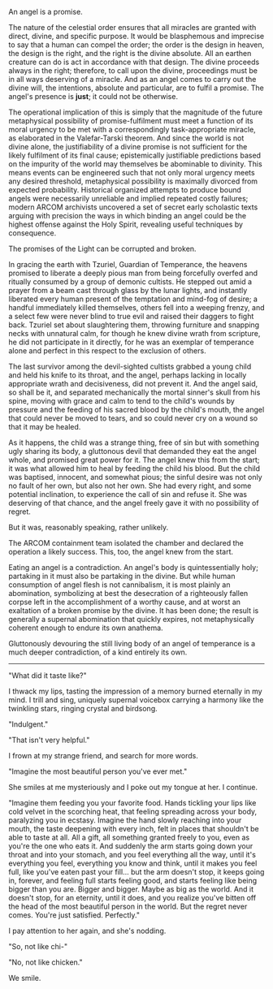 An angel is a promise.

The nature of the celestial order ensures that all miracles are granted with direct, divine, and specific purpose. It would be blasphemous and imprecise to say that a human can compel the order; the order is the design in heaven, the design is the right, and the right is the divine absolute. All an earthen creature can do is act in accordance with that design. The divine proceeds always in the right; therefore, to call upon the divine, proceedings must be in all ways deserving of a miracle. And as an angel comes to carry out the divine will, the intentions, absolute and particular, are to fulfil a promise. The angel's presence is **just**; it could not be otherwise.

The operational implication of this is simply that the magnitude of the future metaphysical possibility of promise-fulfilment must meet a function of its moral urgency to be met with a correspondingly task-appropriate miracle, as elaborated in the Valefar-Tarski theorem. And since the world is not divine alone, the justifiability of a divine promise is not sufficient for the likely fulfilment of its final cause; epistemically justifiable predictions based on the impurity of the world may themselves be abominable to divinity. This means events can be engineered such that not only moral urgency meets any desired threshold, metaphysical possibility is maximally divorced from expected probability. Historical organized attempts to produce bound angels were necessarily unreliable and implied repeated costly failures; modern ARCOM archivists uncovered a set of secret early scholastic texts arguing with precision the ways in which binding an angel could be the highest offense against the Holy Spirit, revealing useful techniques by consequence.

The promises of the Light can be corrupted and broken. 

In gracing the earth with Tzuriel, Guardian of Temperance, the heavens promised to liberate a deeply pious man from being forcefully overfed and ritually consumed by a group of demonic cultists. He stepped out amid a prayer from a beam cast through glass by the lunar lights, and instantly liberated every human present of the temptation and mind-fog of desire; a handful immediately killed themselves, others fell into a weeping frenzy, and a select few were never blind to true evil and raised their daggers to fight back. Tzuriel set about slaughtering them, throwing furniture and snapping necks with unnatural calm, for though he knew divine wrath from scripture, he did not participate in it directly, for he was an exemplar of temperance alone and perfect in this respect to the exclusion of others.

The last survivor among the devil-sighted cultists grabbed a young child and held his knife to its throat, and the angel, perhaps lacking in locally appropriate wrath and decisiveness, did not prevent it. And the angel said, so shall be it, and separated mechanically the mortal sinner's skull from his spine, moving with grace and calm to tend to the child's wounds by pressure and the feeding of his sacred blood by the child's mouth, the angel that could never be moved to tears, and so could never cry on a wound so that it may be healed. 

As it happens, the child was a strange thing, free of sin but with something ugly sharing its body, a gluttonous devil that demanded they eat the angel whole, and promised great power for it. The angel knew this from the start; it was what allowed him to heal by feeding the child his blood. But the child was baptised, innocent, and somewhat pious; the sinful desire was not only no fault of her own, but also not her own. She had every right, and some potential inclination, to experience the call of sin and refuse it. She was deserving of that chance, and the angel freely gave it with no possibility of regret.

But it was, reasonably speaking, rather unlikely.

The ARCOM containment team isolated the chamber and declared the operation a likely success. This, too, the angel knew from the start.

Eating an angel is a contradiction. An angel's body is quintessentially holy; partaking in it must also be partaking in the divine. But while human consumption of angel flesh is not cannibalism, it is most plainly an abomination, symbolizing at best the desecration of a righteously fallen corpse left in the accomplishment of a worthy cause, and at worst an exaltation of a broken promise by the divine. It has been done; the result is generally a supernal abomination that quickly expires, not metaphysically coherent enough to endure its own anathema.

Gluttonously devouring the still living body of an angel of temperance is a much deeper contradiction, of a kind entirely its own.

---

"What did it taste like?"

I thwack my lips, tasting the impression of a memory burned eternally in my mind. I trill and sing, uniquely supernal voicebox carrying a harmony like the twinkling stars, ringing crystal and birdsong.

"Indulgent."

"That isn't very helpful."

I frown at my strange friend, and search for more words. 

"Imagine the most beautiful person you've ever met."

She smiles at me mysteriously and I poke out my tongue at her. I continue.

"Imagine them feeding you your favorite food. Hands tickling your lips like cold velvet in the scorching heat, that feeling spreading across your body, paralyzing you in ecstasy. Imagine the hand slowly reaching into your mouth, the taste deepening with every inch, felt in places that shouldn't be able to taste at all. All a gift, all something granted freely to you, even as you're the one who eats it. And suddenly the arm starts going down your throat and into your stomach, and you feel everything all the way, until it's everything you feel, everything you know and think, until it makes you feel full, like you've eaten past your fill... but the arm doesn't stop, it keeps going in, forever, and feeling full starts feeling good, and starts feeling like being bigger than you are. Bigger and bigger. Maybe as big as the world. And it doesn't stop, for an eternity, until it does, and you realize you've bitten off the head of the most beautiful person in the world. But the regret never comes. You're just satisfied. Perfectly."

I pay attention to her again, and she's nodding.

"So, not like chi-"

"No, not like chicken."

We smile.

